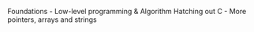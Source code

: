  Foundations - Low-level programming & Algorithm  Hatching out
 C - More pointers, arrays and strings
